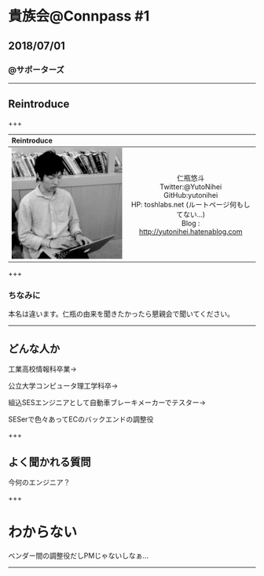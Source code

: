 # 貴族会@Connpass #1
## 2018/07/01
### @サポーターズ

---

## Reintroduce

+++

| Reintroduce ||
|:--|:---:|
| ![Twitter Icon](https://github.com/yutonihei/Slide/blob/20180701_kizokukai/attached/XUZfXn27_400x400.jpg)|仁瓶悠斗 <br> Twitter:@YutoNihei <br> GitHub:yutonihei <br> HP: toshlabs.net (ルートページ何もしてない...) <br> Blog : http://yutonihei.hatenablog.com |
+++

### ちなみに
本名は違います。仁瓶の由来を聞きたかったら懇親会で聞いてください。	

---

## どんな人か

工業高校情報科卒業→

公立大学コンピュータ理工学科卒→

組込SESエンジニアとして自動車ブレーキメーカーでテスター→

SESerで色々あってECのバックエンドの調整役

+++

## よく聞かれる質問

今何のエンジニア？

+++

# わからない

ベンダー間の調整役だしPMじゃないしなぁ...

---